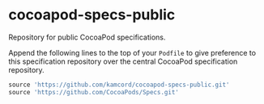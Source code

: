 # cocoapod-specs-public
Repository for public CocoaPod specifications.

Append the following lines to the top of your `Podfile` to
give preference to this specification repository over the central
CocoaPod specification repository.

```javascript
source 'https://github.com/kamcord/cocoapod-specs-public.git'
source 'https://github.com/CocoaPods/Specs.git'
```
